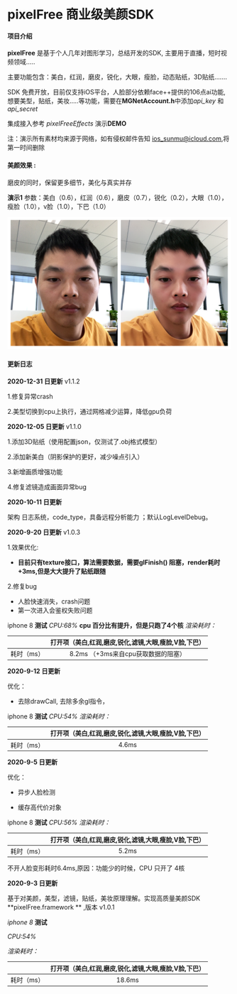 # pixelFree 商业级美颜SDK

#### 项目介绍

**pixelFree** 是基于个人几年对图形学习，总结开发的SDK, 主要用于直播，短时视频领域.....

主要功能包含：美白，红润，磨皮，锐化，大眼，瘦脸，动态贴纸，3D贴纸…….

SDK 免费开放，目前仅支持iOS平台，人脸部分依赖face++提供的106点ai功能,想要美型，贴纸，美妆…..等功能，需要在**MGNetAccount.h**中添加*api_key*  和 *api_secret*

集成接入参考  *pixelFreeEffects* 演示**DEMO**

注：演示所有素材均来源于网络，如有侵权邮件告知 ios_sunmu@icloud.com,将第一时间删除

#### 美颜效果 :

磨皮的同时，保留更多细节，美化与真实并存

**演示1**  参数：美白（0.6），红润（0.6），磨皮（0.7），锐化（0.2），大眼（1.0），瘦脸（1.0），v脸（1.0），下巴（1.0）

![aaa](./res/comp_filter.png)



#### 更新日志

**2020-12-31 日更新** v1.1.2

1.修复异常crash

2.美型切换到cpu上执行，通过网格减少运算，降低gpu负荷



**2020-12-05 日更新** v1.1.0

1.添加3D贴纸（使用配置json，仅测试了.obj格式模型）

2.添加新美白（阴影保护的更好，减少噪点引入）

3.新增画质增强功能

4.修复滤镜造成画面异常bug



**2020-10-11 日更新**

架构 日志系统，code_type，具备远程分析能力 ；默认LogLevelDebug。



**2020-9-20 日更新**  v1.0.3

1.效果优化:

- **目前只有texture接口，算法需要数据，需要glFinish() 阻塞，render耗时 +3ms,但是大大提升了贴纸跟随**

2.修复bug

- 人脸快速消失，crash问题
- 第一次进入会鉴权失败问题 

iphone 8 **测试**
*CPU:68%*   **cpu 百分比有提升，但是只跑了4个核**
*渲染耗时：*

|            | 打开项（美白,红润,磨皮,锐化,滤镜,大眼,瘦脸,V脸,下巴） |
| ---------- | :---------------------------------------------------: |
| 耗时（ms） |          8.2ms （+3ms来自cpu获取数据的阻塞）          |



**2020-9-12 日更新**

优化：

- 去除drawCall, 去除多余gl指令，

iphone 8 **测试**
*CPU:54%*
*渲染耗时：*

|            | 打开项（美白,红润,磨皮,锐化,滤镜,大眼,瘦脸,V脸,下巴） |
| ---------- | :---------------------------------------------------: |
| 耗时（ms） |                         4.6ms                         |



**2020-9-5 日更新**

优化：

- 异步人脸检测

- 缓存高代价对象

iphone 8 **测试**
*CPU:56%*
*渲染耗时：*

|            | 打开项（美白,红润,磨皮,锐化,滤镜,大眼,瘦脸,V脸,下巴） |
| ---------- | :---------------------------------------------------: |
| 耗时（ms） |                         5.2ms                         |

不开人脸变形耗时6.4ms,原因：功能少的时候，CPU 只开了 4核



**2020-9-3 日更新**

基于对美颜，美型，滤镜，贴纸，美妆原理理解。实现高质量美颜SDK **pixelFree.framework ** ,版本 v1.0.1

*iphone 8* **测试**

*CPU:54%*

*渲染耗时：*

|            | 打开项（美白,红润,磨皮,锐化,滤镜,大眼,瘦脸,V脸,下巴） |
| ---------- | :---------------------------------------------------: |
| 耗时（ms） |                        18.6ms                         |










